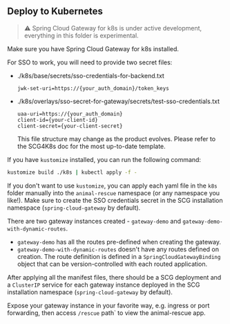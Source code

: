 ## Deploy to Kubernetes

> :warning: Spring Cloud Gateway for k8s is under active development, everything in this folder is experimental.  

Make sure you have Spring Cloud Gateway for k8s installed.

For SSO to work, you will need to provide two secret files:

* ./k8s/base/secrets/sso-credentials-for-backend.txt
  ```
  jwk-set-uri=https://{your_auth_domain}/token_keys
  ``` 
* ./k8s/overlays/sso-secret-for-gateway/secrets/test-sso-credentials.txt
  ```
  uaa-uri=https://{your_auth_domain}
  client-id={your-client-id}
  client-secret={your-client-secret}
  ```
  This file structure may change as the product evolves. Please refer to the SCG4K8s doc for the most up-to-date template.
  
If you have `kustomize` installed, you can run the following command:

```bash
kustomize build ./k8s | kubectl apply -f -
```

If you don't want to use `kustomize`, you can apply each yaml file in the `k8s` folder manually into the `animal-rescue` namespace (or any namespace you like!). Make sure to create the SSO credentials secret in the SCG installation namespace (`spring-cloud-gateway` by default).

There are two gateway instances created - `gateway-demo` and `gateway-demo-with-dynamic-routes`. 
* `gateway-demo` has all the routes pre-defined when creating the gateway. 
* `gateway-demo-with-dynamic-routes` doesn't have any routes defined on creation. The route definition is defined in a `SpringCloudGatewayBinding` object that can be version-controlled with each routed application.

After applying all the manifest files, there should be a SCG deployment and a `ClusterIP` service for each gateway instance deployed in the SCG installation namespace (`spring-cloud-gateway` by default).

Expose your gateway instance in your favorite way, e.g. ingress or port forwarding, then access `/rescue` path` to view the animal-rescue app.
